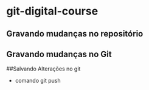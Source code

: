 # git-digital-course

## Gravando mudanças no repositório

## Gravando mudanças no Git

##Salvando Alterações no git

* comando git push
